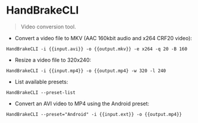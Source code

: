 # HandBrakeCLI

> Video conversion tool.

- Convert a video file to MKV (AAC 160kbit audio and x264 CRF20 video):

`HandBrakeCLI -i {{input.avi}} -o {{output.mkv}} -e x264 -q 20 -B 160`

- Resize a video file to 320x240:

`HandBrakeCLI -i {{input.mp4}} -o {{output.mp4} -w 320 -l 240`

- List available presets:

`HandBrakeCLI --preset-list`

- Convert an AVI video to MP4 using the Android preset:

`HandBrakeCLI --preset="Android" -i {{input.ext}} -o {{output.mp4}}`
